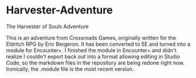 # Harvester-Adventure
The Harvester of Souls Adventure

This is an adventure from Crossroads Games, originally written for the Eldritch RPG by Eric Bergeron. It has been converted to 5E 
and turned into a module for Encounter+. I finished the module in Encounter+ and didn't realize I couldn't export back out into a format allowing editing in Studio Code, so the markdown files in the repository are being redone right now. Ironically, the .module file is the most recent version. 